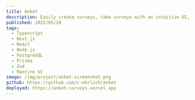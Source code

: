 ```yaml
---
title: Anket
description: Easily create surveys, take surveys with an intuitive UI, see informative statistics on your survey responses. Anket is a survey tool for those who value simplicity and user friendliness. Key features include end-to-end type safety, extensive form validation, and preserving unfinished surveys and responses in server state in real-time.
published: 2022/05/18
tags:
  - Typescript
  - Next.js
  - React
  - Node.js
  - PostgreSQL
  - Prisma
  - Zod
  - Mantine UI
image: /img/project/anket-screenshot.png
github: https://github.com/c-ehrlich/anket
deployed: https://anket-surveys.vercel.app
---
```

